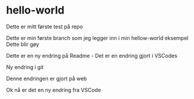 # hello-world
Dette er mitt første test på repo


Dette er min første branch som jeg legger inn i min hellow-world eksempel
Dette blir gøy

Dette er en ny endring på Readme - Det er en endring gjort i VSCodes

Ny endring i git

Denne endringen er gjort på web

Ok nå er det en ny endring fra VSCode